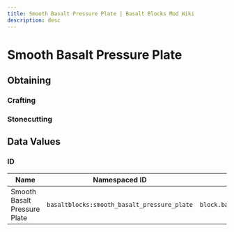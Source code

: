 ```yaml
---
title: Smooth Basalt Pressure Plate | Basalt Blocks Mod Wiki
description: desc
---
```


# Smooth Basalt Pressure Plate

<InvSlot id="basaltblocks:smooth_basalt_pressure_plate" />

## Obtaining

### Crafting

<ShapedRecipe
a2="smooth_basalt" b2="smooth_basalt"
output="basaltblocks:smooth_basalt_pressure_plate"
:count="6"/>

### Stonecutting

<StonecutterRecipe
input="smooth_basalt"
output="basaltblocks:smooth_basalt_pressure_plate"
:count="1"/>

## Data Values

### ID

| Name                         | Namespaced ID                               | Translation Key                                   |
| ---------------------------- | ------------------------------------------- | ------------------------------------------------- |
| Smooth Basalt Pressure Plate | `basaltblocks:smooth_basalt_pressure_plate` | `block.basaltblocks.smooth_basalt_pressure_plate` |
